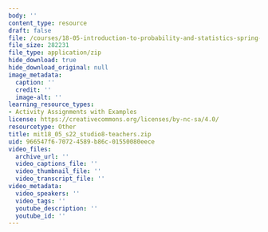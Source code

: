 ```yaml
---
body: ''
content_type: resource
draft: false
file: /courses/18-05-introduction-to-probability-and-statistics-spring-2022/mit18_05_s22_studio8-teachers.zip
file_size: 282231
file_type: application/zip
hide_download: true
hide_download_original: null
image_metadata:
  caption: ''
  credit: ''
  image-alt: ''
learning_resource_types:
- Activity Assignments with Examples
license: https://creativecommons.org/licenses/by-nc-sa/4.0/
resourcetype: Other
title: mit18_05_s22_studio8-teachers.zip
uid: 966547f6-7072-4589-b86c-01550080eece
video_files:
  archive_url: ''
  video_captions_file: ''
  video_thumbnail_file: ''
  video_transcript_file: ''
video_metadata:
  video_speakers: ''
  video_tags: ''
  youtube_description: ''
  youtube_id: ''
---
```

